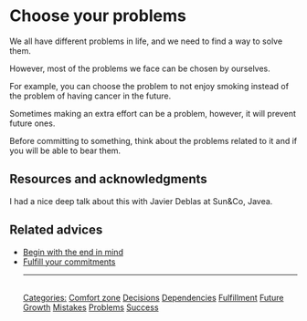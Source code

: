 # Choose your problems

We all have different problems in life, and we need to find a way to solve them.

However, most of the problems we face can be chosen by ourselves.

For example, you can choose the problem to not enjoy smoking instead of the problem of having cancer in the future.

Sometimes making an extra effort can be a problem, however, it will prevent future ones.

Before committing to something, think about the problems related to it and if you will be able to bear them.

## Resources and acknowledgments

I had a nice deep talk about this with Javier Deblas at Sun&Co, Javea.

## Related advices

- [Begin with the end in mind](../Begin%20with%20the%20end%20in%20mind/index.md)
- [Fulfill your commitments](../Fulfill%20your%20commitments/index.md)<hr/><br/>[Categories:](Categories/index.md) [Comfort zone](Categories/Comfort%20zone.md) [Decisions](Categories/Decisions.md) [Dependencies](Categories/Dependencies.md) [Fulfillment](Categories/Fulfillment.md) [Future](Categories/Future.md) [Growth](Categories/Growth.md) [Mistakes](Categories/Mistakes.md) [Problems](Categories/Problems.md) [Success](Categories/Success.md)